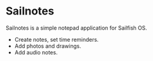 # Sailnotes

Sailnotes is a simple notepad application for Sailfish OS.
- Create notes, set time reminders.
- Add photos and drawings.
- Add audio notes.
